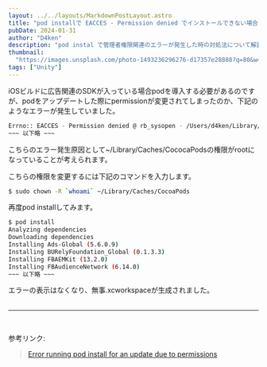 ```yaml
---
layout: ../../layouts/MarkdownPostLayout.astro
title: "pod installで EACCES - Permission denied でインストールできない場合の対処方法"
pubDate: 2024-01-31
author: "D4ken"
description: "pod instal で管理者権限関連のエラーが発生した時の対処法について解説します。"
thumbnail:
  "https://images.unsplash.com/photo-1493236296276-d17357e28888?q=80&w=1742&auto=format&fit=crop&ixlib=rb-4.0.3&ixid=M3wxMjA3fDB8MHxwaG90by1wYWdlfHx8fGVufDB8fHx8fA%3D%3D"
tags: ["Unity"]
---
```


iOSビルドに広告関連のSDKが入っている場合podを導入する必要があるのですが、podをアップデートした際にpermissionが変更されてしまったのか、下記のようなエラーが発生していました。
```bash
Errno:: EACCES - Permission denied @ rb_sysopen - /Users/d4ken/Library/Caches/CocoaPods/Pods/VERSION
~~~ 以下略 ~~~
```
こちらのエラー発生原因として~/Library/Caches/CococaPodsの権限がrootになっていることが考えられます。

こちらの権限を変更するには下記のコマンドを入力します。
```bash
$ sudo chown -R `whoami` ~/Library/Caches/CocoaPods
```
再度pod installしてみます。
```bash
$ pod install
Analyzing dependencies
Downloading dependencies
Installing Ads-Global (5.6.0.9)
Installing BURelyFoundation_Global (0.1.3.3)
Installing FBAEMKit (13.2.0)
Installing FBAudienceNetwork (6.14.0)
~~~ 以下略 ~~~
```


エラーの表示はなくなり、無事.xcworkspaceが生成されました。  
<br>
___
<br>

参考リンク:
>[Error running pod install for an update due to permissions](https://stackoverflow.com/questions/19956425/error-running-pod-install-for-an-update-due-to-permissions)